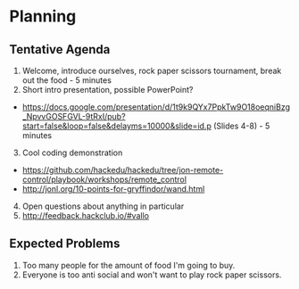 # Planning

## Tentative Agenda

1. Welcome, introduce ourselves, rock paper scissors tournament, break out the
   food - 5 minutes
2. Short intro presentation, possible PowerPoint?
  - https://docs.google.com/presentation/d/1t9k9QYx7PpkTw9O18oeqniBzg_NpvvGOSFGVL-9tRxI/pub?start=false&loop=false&delayms=10000&slide=id.p
    (Slides 4-8) - 5 minutes
3. Cool coding demonstration
  - https://github.com/hackedu/hackedu/tree/jon-remote-control/playbook/workshops/remote_control
  - http://jonl.org/10-points-for-gryffindor/wand.html
4. Open questions about anything in particular
5. http://feedback.hackclub.io/#vallo

## Expected Problems

1. Too many people for the amount of food I'm going to buy.
2. Everyone is too anti social and won't want to play rock paper scissors.
